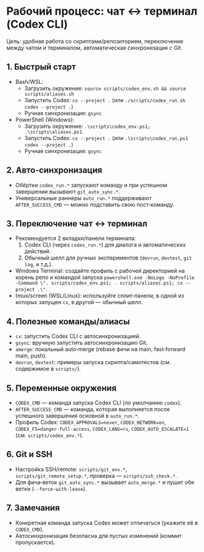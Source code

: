 # Рабочий процесс: чат ↔ терминал (Codex CLI)

Цель: удобная работа со скриптами/репозиторием, переключение между чатом и терминалом, автоматическая синхронизация с Git.

## 1. Быстрый старт
- Bash/WSL:
  - Загрузить окружение: `source scripts/codex_env.sh && source scripts/aliases.sh`
  - Запустить Codex: `cx --project .` (или `./scripts/codex_run.sh codex --project .`)
  - Ручная синхронизация: `gsync`
- PowerShell (Windows):
  - Загрузить окружение: `.\scripts\codex_env.ps1; .\scripts\aliases.ps1`
  - Запустить Codex: `cx --project .` (или `.\scripts\codex_run.ps1 codex --project .`)
  - Ручная синхронизация: `gsync`

## 2. Авто‑синхронизация
- Обёртки `codex_run.*` запускают команду и при успешном завершении вызывают `git_auto_sync.*`.
- Универсальные раннеры `auto_run.*` поддерживают `AFTER_SUCCESS_CMD` — можно подставить свою пост‑команду.

## 3. Переключение чат ↔ терминал
- Рекомендуется 2 вкладки/панели терминала:
  1) Codex CLI (через `codex_run.*`) для диалога и автоматических действий.
  2) Обычный шелл для ручных экспериментов (`devrun`, `devtest`, `git log`, и т.д.).
- Windows Terminal: создайте профиль с рабочей директорией на корень репо и командой запуска `powershell.exe -NoLogo -NoProfile -Command \". scripts/codex_env.ps1; . scripts/aliases.ps1; cx --project .\"`.
- tmux/screen (WSL/Linux): используйте сплит‑панели, в одной из которых запущен `cx`, в другой — обычный шелл.

## 4. Полезные команды/алиасы
- `cx`: запустить Codex CLI с автосинхронизацией.
- `gsync`: вручную запустить автосинхронизацию Git.
- `amerge`: локальный auto‑merge (rebase фичи на main, fast‑forward main, push).
- `devrun`, `devtest`: примеры запуска скрипта/самотестов (см. содержимое в `scripts/`).

## 5. Переменные окружения
- `CODEX_CMD` — команда запуска Codex CLI (по умолчанию `codex`).
- `AFTER_SUCCESS_CMD` — команда, которая выполняется после успешного завершения основной в `auto_run.*`.
- Профиль Codex: `CODEX_APPROVALS=never`, `CODEX_NETWORK=on`, `CODEX_FS=danger-full-access`, `CODEX_LANG=ru`, `CODEX_AUTO_ESCALATE=1` (см. `scripts/codex_env.*`).

## 6. Git и SSH
- Настройка SSH/remote: `scripts/git_env.*`, `scripts/git_remote_setup.*`, проверка — `scripts/ssh_check.*`.
- Для фича‑веток `git_auto_sync.*` вызывает `auto_merge.*` и пушит обе ветки (`--force-with-lease`).

## 7. Замечания
- Конкретная команда запуска Codex может отличаться (укажите её в `CODEX_CMD`).
- Автосинхронизация безопасна для пустых изменений (коммит пропускается).


